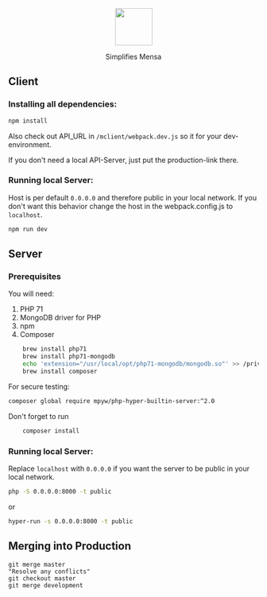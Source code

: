 <div align="center">
    <img width="75" vspace="" hspace="25" src="https://qvieo.com/githubimg/mlogo_md.svg">
  <p>Simplifies Mensa<p>
</div>

## Client

### Installing all dependencies:

```bash
npm install
```

Also check out API_URL in `/mclient/webpack.dev.js` so it for your dev-environment.

If you don't need a local API-Server, just put the production-link there.

### Running local Server:

Host is per default `0.0.0.0` and therefore public in your local network. If you don't want this behavior change the host in the webpack.config.js to `localhost`.

```bash
npm run dev
```

## Server

### Prerequisites

You will need:
1. PHP 71
2. MongoDB driver for PHP
3. npm
4. Composer

```bash
	brew install php71
	brew install php71-mongodb
	echo 'extension="/usr/local/opt/php71-mongodb/mongodb.so"' >> /private/etc/php.ini
	brew install composer
```

For secure testing:

```bash
composer global require mpyw/php-hyper-builtin-server:^2.0
```

Don't forget to run
```bash
	composer install
```

### Running local Server:

Replace `localhost` with `0.0.0.0` if you want the server to be public in your local network.

```bash
php -S 0.0.0.0:8000 -t public
```
or
```bash
hyper-run -s 0.0.0.0:8000 -t public
```

## Merging into Production
```
git merge master
"Resolve any conflicts"
git checkout master
git merge development
```